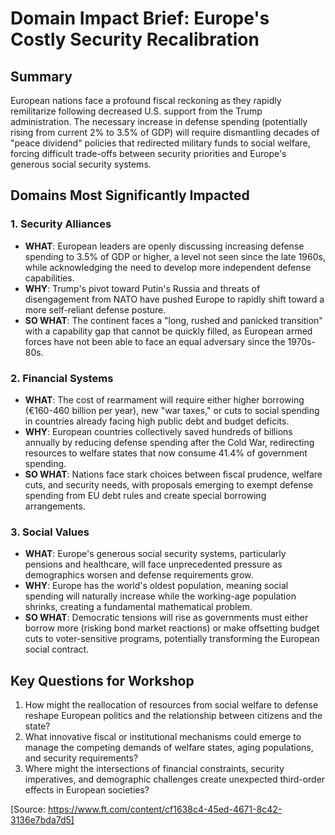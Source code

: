 # Domain Impact Brief: Europe's Costly Security Recalibration

## Summary
European nations face a profound fiscal reckoning as they rapidly remilitarize following decreased U.S. support from the Trump administration. The necessary increase in defense spending (potentially rising from current 2% to 3.5% of GDP) will require dismantling decades of "peace dividend" policies that redirected military funds to social welfare, forcing difficult trade-offs between security priorities and Europe's generous social security systems.

## Domains Most Significantly Impacted

### 1. Security Alliances
- **WHAT**: European leaders are openly discussing increasing defense spending to 3.5% of GDP or higher, a level not seen since the late 1960s, while acknowledging the need to develop more independent defense capabilities.
- **WHY**: Trump's pivot toward Putin's Russia and threats of disengagement from NATO have pushed Europe to rapidly shift toward a more self-reliant defense posture.
- **SO WHAT**: The continent faces a "long, rushed and panicked transition" with a capability gap that cannot be quickly filled, as European armed forces have not been able to face an equal adversary since the 1970s-80s.

### 2. Financial Systems
- **WHAT**: The cost of rearmament will require either higher borrowing (€160-460 billion per year), new "war taxes," or cuts to social spending in countries already facing high public debt and budget deficits.
- **WHY**: European countries collectively saved hundreds of billions annually by reducing defense spending after the Cold War, redirecting resources to welfare states that now consume 41.4% of government spending.
- **SO WHAT**: Nations face stark choices between fiscal prudence, welfare cuts, and security needs, with proposals emerging to exempt defense spending from EU debt rules and create special borrowing arrangements.

### 3. Social Values
- **WHAT**: Europe's generous social security systems, particularly pensions and healthcare, will face unprecedented pressure as demographics worsen and defense requirements grow.
- **WHY**: Europe has the world's oldest population, meaning social spending will naturally increase while the working-age population shrinks, creating a fundamental mathematical problem.
- **SO WHAT**: Democratic tensions will rise as governments must either borrow more (risking bond market reactions) or make offsetting budget cuts to voter-sensitive programs, potentially transforming the European social contract.

## Key Questions for Workshop
1. How might the reallocation of resources from social welfare to defense reshape European politics and the relationship between citizens and the state?
2. What innovative fiscal or institutional mechanisms could emerge to manage the competing demands of welfare states, aging populations, and security requirements?
3. Where might the intersections of financial constraints, security imperatives, and demographic challenges create unexpected third-order effects in European societies?

[Source: https://www.ft.com/content/cf1638c4-45ed-4671-8c42-3136e7bda7d5]
